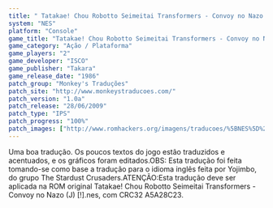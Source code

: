 ```yaml
---
title: " Tatakae! Chou Robotto Seimeitai Transformers - Convoy no Nazo (Monkey's Traduções)"
system: "NES"
platform: "Console"
game_title: "Tatakae! Chou Robotto Seimeitai Transformers - Convoy no Nazo"
game_category: "Ação / Plataforma"
game_players: "2"
game_developer: "ISCO"
game_publisher: "Takara"
game_release_date: "1986"
patch_group: "Monkey's Traduções"
patch_site: "http://www.monkeystraducoes.com/"
patch_version: "1.0a"
patch_release: "28/06/2009"
patch_type: "IPS"
patch_progress: "100%"
patch_images: ["http://www.romhackers.org/imagens/traducoes/%5BNES%5D%20Tatakae!%20Chou%20Robotto%20Seimeitai%20Transformers%20-%20Convoy%20no%20Nazo%20-%20Monkey's%20Tradu%C3%A7%C3%B5es%20-%201.png","http://www.romhackers.org/imagens/traducoes/%5BNES%5D%20Tatakae!%20Chou%20Robotto%20Seimeitai%20Transformers%20-%20Convoy%20no%20Nazo%20-%20Monkey's%20Tradu%C3%A7%C3%B5es%20-%202.png","http://www.romhackers.org/imagens/traducoes/%5BNES%5D%20Tatakae!%20Chou%20Robotto%20Seimeitai%20Transformers%20-%20Convoy%20no%20Nazo%20-%20Monkey's%20Tradu%C3%A7%C3%B5es%20-%203.png"]
---
```

Uma boa tradução. Os poucos textos do jogo estão traduzidos e acentuados, e os gráficos foram editados.OBS: Esta tradução foi feita tomando-se como base a tradução para o idioma inglês feita por Yojimbo, do grupo The Stardust Crusaders.ATENÇÃO:Esta tradução deve ser aplicada na ROM original Tatakae! Chou Robotto Seimeitai Transformers - Convoy no Nazo (J) [!].nes, com CRC32 A5A28C23.